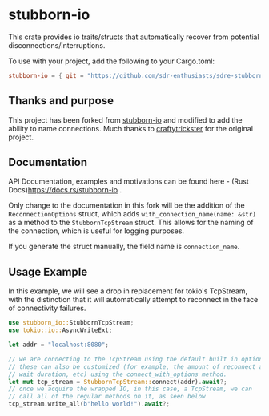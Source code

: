 # stubborn-io

This crate provides io traits/structs that automatically recover from potential disconnections/interruptions.

To use with your project, add the following to your Cargo.toml:

```toml
stubborn-io = { git = "https://github.com/sdr-enthusiasts/sdre-stubborn-io.git" }
```

## Thanks and purpose

This project has been forked from [stubborn-io](https://github.com/craftytrickster/stubborn-io) and modified to add the ability to name connections. Much thanks to [craftytrickster](https://github.com/craftytrickster) for the original project.

## Documentation

API Documentation, examples and motivations can be found here -
(Rust Docs)<https://docs.rs/stubborn-io> .

Only change to the documentation in this fork will be the addition of the `ReconnectionOptions` struct, which adds `with_connection_name(name: &str)` as a method to the `StubbornTcpStream` struct. This allows for the naming of the connection, which is useful for logging purposes.

If you generate the struct manually, the field name is `connection_name`.

## Usage Example

In this example, we will see a drop in replacement for tokio's TcpStream, with the
distinction that it will automatically attempt to reconnect in the face of connectivity failures.

```rust
use stubborn_io::StubbornTcpStream;
use tokio::io::AsyncWriteExt;

let addr = "localhost:8080";

// we are connecting to the TcpStream using the default built in options.
// these can also be customized (for example, the amount of reconnect attempts,
// wait duration, etc) using the connect_with_options method.
let mut tcp_stream = StubbornTcpStream::connect(addr).await?;
// once we acquire the wrapped IO, in this case, a TcpStream, we can
// call all of the regular methods on it, as seen below
tcp_stream.write_all(b"hello world!").await?;
```
